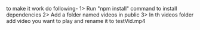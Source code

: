 to make it work do following-
1> Run "npm install" command to install dependencies
2> Add a folder named videos in public
3> In th videos folder add video you want to play and rename it to testVid.mp4
